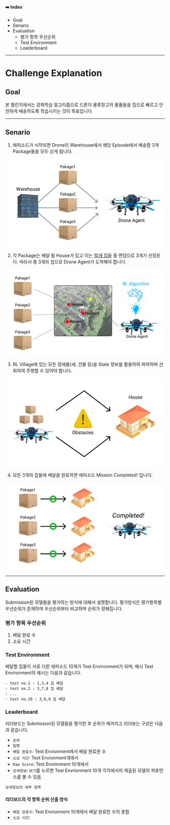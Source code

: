 #### ➡️ Index
- Goal
- Senario
- Evaluation
    - 평가 항목 우선순위
    - Test Environment
    - Leaderboard
---

# Challenge Explanation

## Goal

본 챌린지에서는 강화학습 알고리즘으로 드론이 물류창고의 물품들을 집으로 빠르고 안전하게 배송하도록 학습시키는 것이 목표입니다.

---

## Senario

1. 에피소드가 시작되면 Drone이 Warehouse에서 해당 Episode에서 배송할 3개 Package들을 모두 싣게 됩니다.

![](../images/play1.png)

2. 각 Package는 배달 될 House가 있고 이는 [10개 집들](https://github.com/curieuxjy/2021_RLKR_Drone_Delivery_Challenge_with_Unity/blob/master/docs/rl_village_info.md#-rl-village-%EC%86%8C%EA%B0%9C-%EB%B0%8F-%EA%B5%AC%EC%84%B1) 중 랜덤으로 3개가 선정된다. 따라서 총 3개의 집으로 Drone Agent가 도착해야 합니다. 

![](../images/play2.png)

3. RL Village에 있는 모든 장애물(새, 건물 등)을 State 정보를 활용하여 파악하며 선회하여 주행할 수 있어야 합니다.

![](../images/play3.png)

4. 모든 3개의 집들에 배달을 완료하면 에피소드 Mission Completed! 입니다.

![](../images/play4.png)

---

## Evaluation

Submission된 모델들을 평가하는 방식에 대해서 설명합니다. 평가방식은 평가항목별 우선순위가 존재하며 우선순위부터 비교하며 순위가 정해집니다.

### 평가 항목 우선순위
1. 배달 완료 수
2. 소요 시간

### Test Environment

배달할 집들이 서로 다른 에피소드 10개가 Test Environment가 되며, 예시 Test Environment의 예시는 다음과 같습니다.

```
- test no.1 : 1,3,4 집 배달
- test no.2 : 3,7,8 집 배달
- ...
- test no.10 : 3,6,9 집 배달
```

### Leaderboard

리더보드는 Submission된 모델들을 평가한 후 순위가 매겨지고 리더보는 구성은 다음과 같습니다.

- `순위`
- `팀명`
- `배달 완료수`: Test Envionment에서 배달 완료한 수
- `소요 시간`: Test Envionment개에서  
- `Raw Score`: Test Envionment 10개에서 
- `상세정보`: `보기`를 누르면 Test Envrionment 10개 각각에서의 제출된 모델의 퍼포먼스를 볼 수 있음

```
상세정보의 세부 항목
```

#### 리더보드의 각 항목 순위 산출 방식
- `배달 완료수`: Test Envionment 10개에서 배달 완료한 수의 총합
- `소요 시간`: